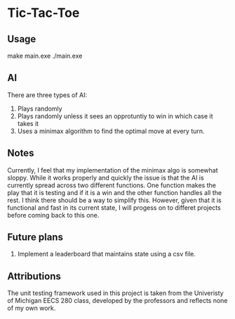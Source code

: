 # Tic-Tac-Toe

## Usage 
make main.exe 
./main.exe

## AI
There are three types of AI:
1. Plays randomly
2. Plays randomly unless it sees an opprotuntiy to win in which case it takes it
3. Uses a minimax algorithm to find the optimal move at every turn.

## Notes
Currently, I feel that my implementation of the minimax algo is somewhat sloppy. While it works properly and quickly the issue is that the AI is currently spread across two different functions. One function makes the play that it is testing and if it is a win and the other function handles all the rest. I think there should be a way to simplify this. However, given that it is functional and fast in its current state, I will progess on to differet projects before coming back to this one.

## Future plans
1. Implement a leaderboard that maintains state using a csv file.

## Attributions
The unit testing framework used in this project is taken from the Univeristy of Michigan EECS 280 class, developed by the professors and reflects none of my own work.